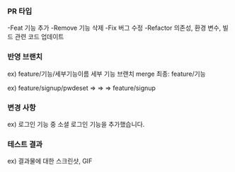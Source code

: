 ### PR 타입
-Feat 기능 추가
-Remove 기능 삭제
-Fix 버그 수정
-Refactor 의존성, 환경 변수, 빌드 관련 코드 업데이트

### 반영 브랜치
ex) feature/기능/세부기능이름
세부 기능 브랜치 merge 
최종: feature/기능

ex) feature/signup/pwdeset ⇒ ⇒ ⇒ feature/signup

### 변경 사항
ex) 로그인 기능 중 소셜 로그인 기능을 추가했습니다.

### 테스트 결과
ex) 결과물에 대한 스크린샷, GIF 
